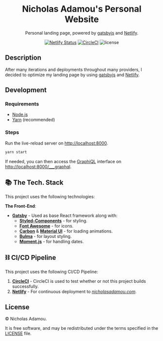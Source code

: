 <div align="center">

# Nicholas Adamou's Personal Website

Personal landing page, powered by [gatsbyjs](https://www.gatsbyjs.com/) and [Netlify](https://netlify.com/).

[![Netlify Status](https://api.netlify.com/api/v1/badges/fedaa871-c59d-4923-9c65-f29330bf60da/deploy-status)](https://app.netlify.com/sites/nicholasadamou/deploys) [![CircleCI](https://circleci.com/gh/nicholasadamou/nicholasadamou.com.svg?style=svg)](https://circleci.com/gh/nicholasadamou/nicholasadamou.com) ![license](https://img.shields.io/apm/l/vim-mode.svg)

</div>

## Description

After many iterations and deployments throughout many providers, I decided to
optimize my landing page by using [gatsbyjs](https://www.gatsbyjs.com/) and [Netlify](https://netlify.com/).

## Development

### Requirements

- [Node.js](https://nodejs.org/en/)
- [Yarn](https://yarnpkg.com/en/) (recommended)

### Steps

Run the live-reload server on <http://localhost:8000>.

```bash
yarn start
```

If needed, you can then access the [GraphiQL](https://www.gatsbyjs.com/docs/how-to/querying-data/running-queries-with-graphiql/) interface on <http://localhost:8000/___graphql>.

## 📚 The Tech. Stack

This project uses the following technologies:

**The Front-End**:

- [**Gatsby**](<https://www.gatsbyjs.com/>) - Used as base React framework along with:
  - [**Styled-Components**](https://www.styled-components.com/) - for styling.
  - [**Font Awesome**](https://fontawesome.com/how-to-use/on-the-web/using-with/react) - for icons.
  - [**Carbon**](https://react.carbondesignsystem.com/?path=/story/getting-started-welcome--welcome) & [**Material UI**](https://material-ui.com/) - for loading animations.
  - [**Bulma**](https://bulma.io/) - for layout styling.
  - [**Moment.js**](https://momentjs.com/) - for handling dates.

## ⛓️ CI/CD Pipeline

This project uses the following CI/CD Pipeline:

1. [**CircleCI**](https://circleci.com/) - CircleCI is used to test whether or not this project builds successfully.
2. [**Netlify**](https://netlify.com/) - For continuous deployment to [_nicholasadamou.com_](https://nicholasadamou.com).

## License

© Nicholas Adamou.

It is free software, and may be redistributed under the terms specified in the [LICENSE] file.

[license]: LICENSE
